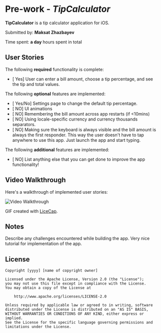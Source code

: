 # Pre-work - *TipCalculator*

**TipCalculator** is a tip calculator application for iOS.

Submitted by: **Maksat Zhazbayev**

Time spent: **a day** hours spent in total

## User Stories

The following **required** functionality is complete:

* [ Yes] User can enter a bill amount, choose a tip percentage, and see the tip and total values.

The following **optional** features are implemented:
* [ Yes/No] Settings page to change the default tip percentage.
* [ NO] UI animations
* [ NO] Remembering the bill amount across app restarts (if <10mins)
* [ NO] Using locale-specific currency and currency thousands separators.
* [ NO] Making sure the keyboard is always visible and the bill amount is always the first responder. This way the user doesn't have to tap anywhere to use this app. Just launch the app and start typing.

The following **additional** features are implemented:

- [ NO] List anything else that you can get done to improve the app functionality!

## Video Walkthrough 

Here's a walkthrough of implemented user stories:

<img src='http://i.imgur.com/link/to/your/gif/file.gif' title='Video Walkthrough' width='' alt='Video Walkthrough' />

GIF created with [LiceCap](http://www.cockos.com/licecap/).

## Notes

Describe any challenges encountered while building the app.
Very nice tutorial for implementation of the app. 

## License

    Copyright [yyyy] [name of copyright owner]

    Licensed under the Apache License, Version 2.0 (the "License");
    you may not use this file except in compliance with the License.
    You may obtain a copy of the License at

        http://www.apache.org/licenses/LICENSE-2.0

    Unless required by applicable law or agreed to in writing, software
    distributed under the License is distributed on an "AS IS" BASIS,
    WITHOUT WARRANTIES OR CONDITIONS OF ANY KIND, either express or implied.
    See the License for the specific language governing permissions and
    limitations under the License.
